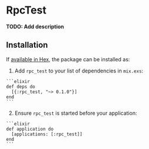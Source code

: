 # RpcTest

**TODO: Add description**

## Installation

If [available in Hex](https://hex.pm/docs/publish), the package can be installed as:

  1. Add `rpc_test` to your list of dependencies in `mix.exs`:

    ```elixir
    def deps do
      [{:rpc_test, "~> 0.1.0"}]
    end
    ```

  2. Ensure `rpc_test` is started before your application:

    ```elixir
    def application do
      [applications: [:rpc_test]]
    end
    ```

